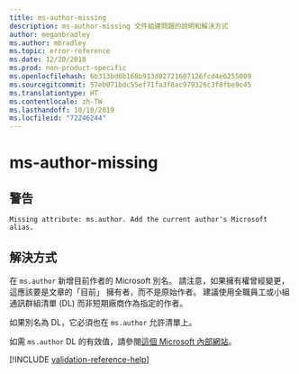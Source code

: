 ```yaml
---
title: ms-author-missing
description: ms-author-missing 文件組建問題的說明和解決方式
author: meganbradley
ms.author: mbradley
ms.topic: error-reference
ms.date: 12/20/2018
ms.prod: non-product-specific
ms.openlocfilehash: 6b313bd6b168b913d82721607126fcd4e6255009
ms.sourcegitcommit: 57eb071bdc55ef71fa3f8ac979326c3f8fbe9c45
ms.translationtype: HT
ms.contentlocale: zh-TW
ms.lasthandoff: 10/10/2019
ms.locfileid: "72246244"
---
```

# <a name="ms-author-missing"></a>ms-author-missing

## <a name="warning"></a>警告

`Missing attribute: ms.author. Add the current author's Microsoft alias.`

## <a name="resolution"></a>解決方式

在 `ms.author` 新增目前作者的 Microsoft 別名。 請注意，如果擁有權曾經變更，這應該要是文章的「目前」  擁有者，而不是原始作者。 建議使用全職員工或小組通訊群組清單 (DL) 而非短期廠商作為指定的作者。 

如果別名為 DL，它必須也在 `ms.author` 允許清單上。

如需 `ms.author` DL 的有效值，請參閱[這個 Microsoft 內部網站](https://docsmetadatatool.azurewebsites.net/allowlists)。

<!--make sure to add this file to your includes folder and verify the path-->
[!INCLUDE [validation-reference-help](includes/validation-reference-help.md)]
